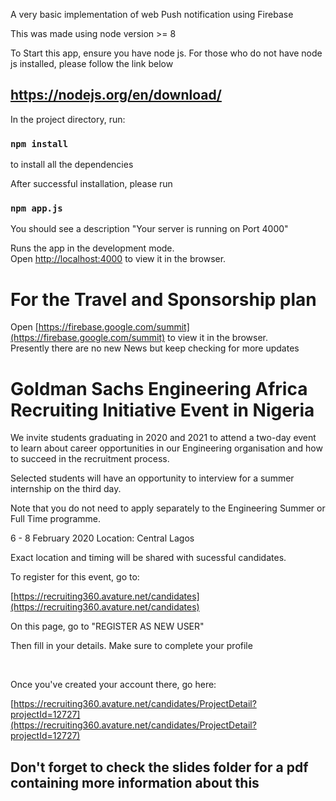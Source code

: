 
A very basic implementation of web Push notification using Firebase

This was made using node version >= 8

To Start this app, ensure you have node js. For those who do not have node js installed, please follow the link below

## https://nodejs.org/en/download/


In the project directory, run:

### `npm install` 
to install all the dependencies


After successful installation, please run 
### `npm app.js` 
You should see a description "Your server is running on Port 4000" <br>

Runs the app in the development mode.<br>
Open [http://localhost:4000](http://localhost:4000) to view it in the browser.

<h1>For the Travel and Sponsorship plan</h1>

Open [https://firebase.google.com/summit](https://firebase.google.com/summit) to view it in the browser.
<br> Presently there are no new News but keep checking for more updates




<h1>Goldman Sachs  Engineering Africa Recruiting Initiative Event in Nigeria </h1>

We invite students graduating in 2020
and 2021 to attend a two-day event to learn 
about career opportunities in our 
Engineering organisation and how  to 
succeed in the recruitment process.

Selected students will have an opportunity 
to interview for a summer internship on 
the third day.

Note that you do not need to apply 
separately to the Engineering Summer or 
Full Time programme. 

 6 - 8 February 2020 
 Location: Central Lagos 

Exact location and timing will be 
shared with sucessful candidates. <br>

To register for this event, go to:

 [https://recruiting360.avature.net/candidates](https://recruiting360.avature.net/candidates)
 


On this page, go to "REGISTER AS NEW USER"

Then fill in your details. Make sure to complete your profile

<br>

Once you've created your account there, go here: 

 [https://recruiting360.avature.net/candidates/ProjectDetail?projectId=12727](https://recruiting360.avature.net/candidates/ProjectDetail?projectId=12727)


## Don't forget to check the slides folder for a pdf containing more information about this





